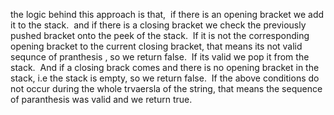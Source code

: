 the logic behind this approach is that,
​
if there is an opening bracket we add it to the stack.
​
and if there is a closing bracket we check the previously pushed bracket onto the peek of the stack.
​
If it is not the corresponding opening bracket to the current closing bracket, that means its not valid sequnce of pranthesis , so we return false.
​
If its valid we pop it from the stack.
​
And if a closing brack comes and there is no opening bracket in the stack,
i.e the stack is empty, so we return false.
​
If the above conditions do not occur during the whole trvaersla of the string,
that means the sequence of paranthesis was valid and we return true.